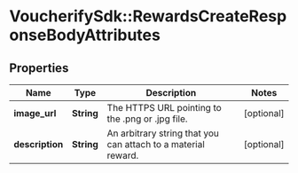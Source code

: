 # VoucherifySdk::RewardsCreateResponseBodyAttributes

## Properties

| Name | Type | Description | Notes |
| ---- | ---- | ----------- | ----- |
| **image_url** | **String** | The HTTPS URL pointing to the .png or .jpg file. | [optional] |
| **description** | **String** | An arbitrary string that you can attach to a material reward. | [optional] |

